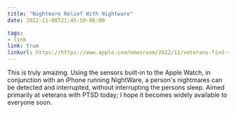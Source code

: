 ```yaml
---
title: "Nightmare Relief With Nightware"
date: 2022-11-08T21:45:50-06:00

tags:
- link
link: true
linkurl: https://https://www.apple.com/newsroom/2022/11/veterans-find-relief-from-nightmares-with-nightware-and-apple-watch/
---
```

This is truly amazing. Using the sensors built-in to the Apple Watch, in conjunction with an iPhone
running NightWare, a person's nightmares can be detected and interrupted, without interrupting the
persons sleep. Aimed primarily at veterans with PTSD today; I hope it becomes widely available to
everyone soon.
